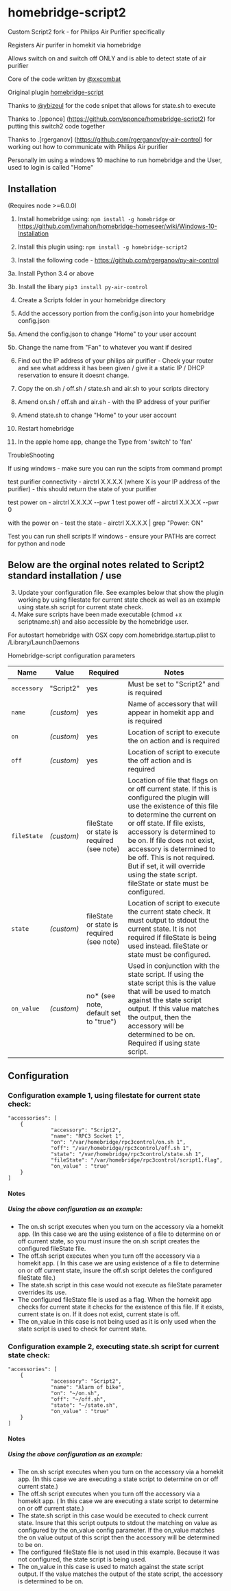 homebridge-script2
==============

Custom Script2 fork - for Philips Air Purifier specifically

Registers Air purifer in homekit via homebridge

Allows switch on and switch off ONLY and is able to detect state of air purifier


Core of the code written by [@xxcombat](https://github.com/xxcombat/)

Original plugin [homebridge-script](https://github.com/xxcombat/homebridge-script)

Thanks to [@ybizeul](https://github.com/ybizeul/) for the code snipet that allows for state.sh to execute

Thanks to .[pponce] (https://github.com/pponce/homebridge-script2) for putting this switch2 code together

Thanks to .[rgerganov] (https://github.com/rgerganov/py-air-control) for working out how to communicate with Philips Air purifier 


Personally im using a windows 10 machine to run homebridge and the User, used to login is called "Home"


## Installation
(Requires node >=6.0.0)

1. Install homebridge using: `npm install -g homebridge` or https://github.com/jvmahon/homebridge-homeseer/wiki/Windows-10-Installation

2. Install this plugin using: `npm install -g homebridge-script2`

3. Install the following code - https://github.com/rgerganov/py-air-control

3a. Install Python 3.4 or above

3b. Install the libary `pip3 install py-air-control`

4. Create a Scripts folder in your homebridge directory

5. Add the accessory portion from the config.json into your homebridge config.json

5a. Amend the config.json to change "Home" to your user account

5b. Change the name from "Fan" to whatever you want if desired

6. Find out the IP address of your philips air purifier - Check your router and see what address it has been given / give it a static IP /  DHCP reservation to ensure it doesnt change.

7. Copy the on.sh / off.sh / state.sh and air.sh to your scripts directory

8. Amend on.sh / off.sh and air.sh - with the IP address of your purifier

9. Amend state.sh to change "Home" to your user account

10. Restart homebridge

11. In the apple home app, change the Type from 'switch' to 'fan'



TroubleShooting

If using windows - 
make sure you can run the scipts from command prompt

test purifier connectivity - airctrl X.X.X.X (where X is your IP address of the purifier) - this should return the state of your purifier

test power on - airctrl X.X.X.X --pwr 1
test power off - airctrl X.X.X.X --pwr 0

with the power on - test the state - airctrl X.X.X.X | grep "Power: ON"

Test you can run shell scripts
If windows - ensure your PATHs are correct for python and node







Below are the orginal notes related to Script2 standard installation / use
----

3. Update your configuration file. See examples below that show the plugin working by using filestate for current state check as well as an example using state.sh script for current state check.
4. Make sure scripts have been made executable (chmod +x scriptname.sh) and also accessible by the homebridge user. 

For autostart homebridge with OSX copy com.homebridge.startup.plist to /Library/LaunchDaemons

Homebridge-script configuration parameters

Name | Value | Required | Notes
----------- | ------- | -------------- | --------------
`accessory` | "Script2" | yes | Must be set to "Script2" and is required
`name` | _(custom)_ | yes | Name of accessory that will appear in homekit app and is required
`on` | _(custom)_ | yes | Location of script to execute the on action and is required
`off` | _(custom)_ | yes | Location of script to execute the off action and is required
`fileState` | _(custom)_ | fileState or state is required (see note) | Location of file that flags on or off current state. If this is configured the plugin will use the existence of this file to determine the current on or off state. If file exists, accessory is determined to be on. If file does not exist, accessory is determined to be off. This is not required. But if set, it will override using the state script. fileState or state must be configured.
`state` | _(custom)_ | fileState or state is required (see note) | Location of script to execute the current state check. It must output to stdout the current state. It is not required if fileState is being used instead. fileState or state must be configured.
`on_value` | _(custom)_ | no* (see note, default set to "true") | Used in conjunction with the state script. If using the state script this is the value that will be used to match against the state script output. If this value matches the output, then the accessory will be determined to be on. Required if using state script.

## Configuration

### Configuration example 1, using filestate for current state check:

```
"accessories": [
	{
              "accessory": "Script2",
              "name": "RPC3 Socket 1",
              "on": "/var/homebridge/rpc3control/on.sh 1",
              "off": "/var/homebridge/rpc3control/off.sh 1",
              "state": "/var/homebridge/rpc3control/state.sh 1",
              "fileState": "/var/homebridge/rpc3control/script1.flag",
              "on_value" : "true"
	}
]
```
#### Notes
##### Using the above configuration as an example:
- The on.sh script executes when you turn on the accessory via a homekit app. (In this case we are the using existence of a file to determine on or off current state, so you must insure the on.sh script creates the configured fileState file.
- The off.sh script executes when you turn off the accessory via a homekit app. ( In this case we are using existence of a file to determine on or off current state, insure the off.sh script deletes the configured fileState file.)
- The state.sh script in this case would not execute as fileState parameter overrides its use.
- The configured fileState file is used as a flag. When the homekit app checks for current state it checks for the existence of this file. If it exists, current state is on. If it does not exist, current state is off.
- The on_value in this case is not being used as it is only used when the state script is used to check for current state.

### Configuration example 2, executing state.sh script for current state check:
```
"accessories": [
	{
              "accessory": "Script2",
              "name": "Alarm of bike",
              "on": "~/on.sh",
              "off": "~/off.sh",
              "state": "~/state.sh",
              "on_value" : "true"
	}
]
```
#### Notes
##### Using the above configuration as an example:
- The on.sh script executes when you turn on the accessory via a homekit app. (In this case we are executing a state script to determine on or off current state.)
- The off.sh script executes when you turn off the accessory via a homekit app. ( In this case we are executing a state script to determine on or off current state.)
- The state.sh script in this case would be executed to check current state.  Insure that this script outputs to stdout the matching on value as configured by the on_value config parameter. If the on_value matches the on value output of this script then the accessory will be determined to be on.
- The configured fileState file is not used in this example. Because it was not configured, the state script is being used.
- The on_value in this case is used to match against the state script output. If the value matches the output of the state script, the accessory is determined to be on.

